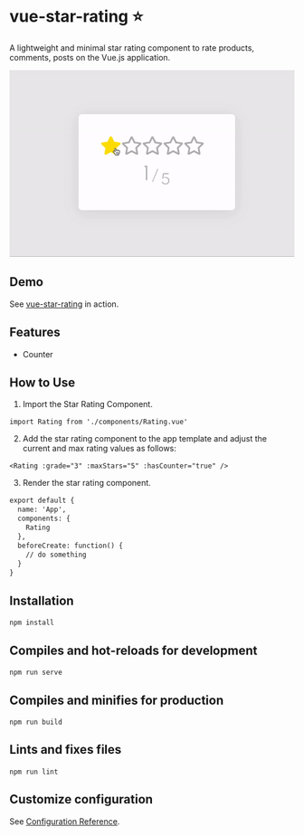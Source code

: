 # vue-star-rating :star: 

A lightweight and minimal star rating component to rate products, comments, posts on the Vue.js application.

![Alt Text](vue-star-rating.gif)
 
 ## Demo
 
 See <a href="https://ramazanerikli.github.io/vue-star-rating/">vue-star-rating</a> in action.

## Features

  - Counter

## How to Use

1. Import the Star Rating Component.

```
import Rating from './components/Rating.vue'
```
2. Add the star rating component to the app template and adjust the current and max rating values as follows:

```
<Rating :grade="3" :maxStars="5" :hasCounter="true" />
```
3. Render the star rating component.

```
export default {
  name: 'App',
  components: {
    Rating
  },
  beforeCreate: function() {
    // do something
  }
}
```

## Installation
```
npm install
```

## Compiles and hot-reloads for development
```
npm run serve
```

## Compiles and minifies for production
```
npm run build
```

## Lints and fixes files
```
npm run lint
```

## Customize configuration
See [Configuration Reference](https://cli.vuejs.org/config/).
